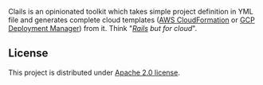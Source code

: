 Clails is an opinionated toolkit which takes simple project definition in YML file and generates complete cloud
 templates ([AWS CloudFormation](https://aws.amazon.com/cloudformation) or 
 [GCP Deployment Manager](https://cloud.google.com/deployment-manager/)) from it. 
 Think "*[Rails](https://rubyonrails.org) but for cloud*".
 
 ## License
 
 This project is distributed under [Apache 2.0 license](http://www.apache.org/licenses/LICENSE-2.0.html).